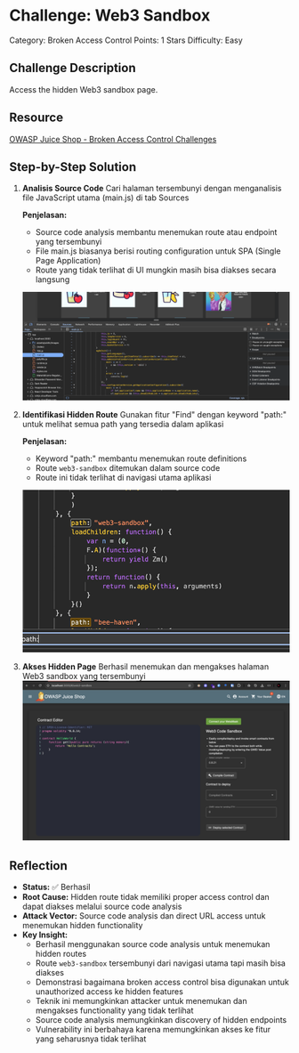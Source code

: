 # Challenge: Web3 Sandbox

Category: Broken Access Control
Points: 1 Stars
Difficulty: Easy

## Challenge Description

Access the hidden Web3 sandbox page.

## Resource

[OWASP Juice Shop - Broken Access Control Challenges](https://juice-shop.herokuapp.com/#/score-board?categories=Broken%20Access%20Control)

## Step-by-Step Solution

1. **Analisis Source Code**
   Cari halaman tersembunyi dengan menganalisis file JavaScript utama (main.js) di tab Sources

   **Penjelasan:**

   - Source code analysis membantu menemukan route atau endpoint yang tersembunyi
   - File main.js biasanya berisi routing configuration untuk SPA (Single Page Application)
   - Route yang tidak terlihat di UI mungkin masih bisa diakses secara langsung

   ![](images/step1-sources.png)

2. **Identifikasi Hidden Route**
   Gunakan fitur "Find" dengan keyword "path:" untuk melihat semua path yang tersedia dalam aplikasi

   **Penjelasan:**

   - Keyword "path:" membantu menemukan route definitions
   - Route `web3-sandbox` ditemukan dalam source code
   - Route ini tidak terlihat di navigasi utama aplikasi

   ![](images/step2-find.png)

3. **Akses Hidden Page**
   Berhasil menemukan dan mengakses halaman Web3 sandbox yang tersembunyi
   ![](images/step3-web3success.png)

## Reflection

- **Status:** ✅ Berhasil
- **Root Cause:** Hidden route tidak memiliki proper access control dan dapat diakses melalui source code analysis
- **Attack Vector:** Source code analysis dan direct URL access untuk menemukan hidden functionality
- **Key Insight:**
  - Berhasil menggunakan source code analysis untuk menemukan hidden routes
  - Route `web3-sandbox` tersembunyi dari navigasi utama tapi masih bisa diakses
  - Demonstrasi bagaimana broken access control bisa digunakan untuk unauthorized access ke hidden features
  - Teknik ini memungkinkan attacker untuk menemukan dan mengakses functionality yang tidak terlihat
  - Source code analysis memungkinkan discovery of hidden endpoints
  - Vulnerability ini berbahaya karena memungkinkan akses ke fitur yang seharusnya tidak terlihat
